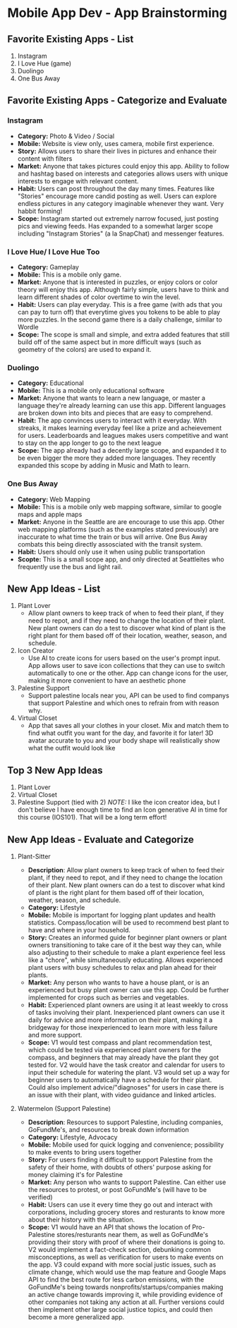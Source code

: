 Mobile App Dev - App Brainstorming
===

## Favorite Existing Apps - List
1. Instagram
1. I Love Hue (game)
1. Duolingo
1. One Bus Away


## Favorite Existing Apps - Categorize and Evaluate
### Instagram
   - **Category:** Photo & Video / Social 
   - **Mobile:** Website is view only, uses camera, mobile first experience.
   - **Story:** Allows users to share their lives in pictures and enhance their content with filters
   - **Market:** Anyone that takes pictures could enjoy this app. Ability to follow and hashtag based on interests and categories allows users with unique interests to engage with relevant content.
   - **Habit:** Users can post throughout the day many times. Features like "Stories" encourage more candid posting as well. Users can explore endless pictures in any category imaginable whenever they want. Very habbit forming!
   - **Scope:** Instagram started out extremely narrow focused, just posting pics and viewing feeds. Has expanded to a somewhat larger scope including "Instagram Stories" (a la SnapChat) and messenger features. 
### I Love Hue/ I Love Hue Too
   - **Category:** Gameplay
   - **Mobile:** This is a mobile only game.
   - **Market:** Anyone that is interested in puzzles, or enjoy colors or color theory will enjoy this app. Although fairly simple, users have to think and learn different shades of color overtime to win the level.
   - **Habit:** Users can play everyday. This is a free game (with ads that you can pay to turn off) that everytime gives you tokens to be able to play more puzzles. In the second game there is a daily challenge, similar to Wordle
   - **Scope:** The scope is small and simple, and extra added features that still build off of the same aspect but in more difficult ways (such as geometry of the colors) are used to expand it.

### Duolingo
- **Category:** Educational
- **Mobile:** This is a mobile only educational software
- **Market:** Anyone that wants to learn a new language, or master a language they're already learning can use this app. Different languages are broken down into bits and pieces that are easy to comprehend.
- **Habit:** The app convinces users to interact with it everyday. With streaks, it makes learning everyday feel like a prize and acheievement for users. Leaderboards and leagues makes users competitive and want to stay on the app longer to go to the next league
- **Scope:** The app already had a decently large scope, and expanded it to be even bigger the more they added more languages. They recently expanded this scope by adding in Music and Math to learn.

### One Bus Away
- **Category:** Web Mapping
- **Mobile:** This is a mobile only web mapping software, similar to google maps and apple maps
- **Market:** Anyone in the Seattle are are encourage to use this app. Other web mapping platforms (such as the examples stated previously) are inaccurate to what time the train or bus will arrive. One Bus Away combats this being directly assosciated with the transit system.
- **Habit:** Users should only use it when using public transportation
- **Scopte:** This is a small scope app, and only directed at Seattleites who frequently use the bus and light rail.

## New App Ideas - List
1. Plant Lover
   - Allow plant owners to keep track of when to feed their plant, if they need to repot, and if they need to change the location of their plant. New plant owners can do a test to discover what kind of plant is the right plant for them based off of their location, weather, season, and schedule.
3. Icon Creator
    - Use AI to create icons for users based on the user's prompt input. App allows user to save icon collections that they can use to switch automatically to one or the other. App can change icons for the user, making it more convenient to have an aesthetic phone
5. Palestine Support
    - Support palestine locals near you, API can be used to find companys that support Palestine and which ones to refrain from with reason why.
7. Virtual Closet
    - App that saves all your clothes in your closet. Mix and match them to find what outfit you want for the day, and favorite it for later! 3D avatar accurate to you and your body shape will realistically show what the outfit would look like


## Top 3 New App Ideas
1. Plant Lover
2. Virtual Closet
3. Palestine Support (tied with 2)
*NOTE:* I like the icon creator idea, but I don't believe I have enough time to find an Icon generative AI in time for this course (IOS101). That will be a long term effort! 

## New App Ideas - Evaluate and Categorize
1. Plant-Sitter
   - **Description**: Allow plant owners to keep track of when to feed their plant, if they need to repot, and if they need to change the location of their plant. New plant owners can do a test to discover what kind of plant is the right plant for them based off of their location, weather, season, and schedule.
   - **Category:** Lifestyle
   - **Mobile:** Mobile is important for logging plant updates and health statistics. Compass/location will be used to recommend best plant to have and where in your household.
   - **Story:** Creates an informed guide for beginner plant owners or plant owners transitioning to take care of it the best way they can, while also adjusting to their schedule to make a plant experience feel less like a "chore", while simultaneously educating. Allows experienced plant users with busy schedules to relax and plan ahead for their plants.
   - **Market:** Any person who wants to have a house plant, or is an experienced but busy plant owner can use this app. Could be further implemented for crops such as berries and vegetables.
   - **Habit:** Experienced plant owners are using it at least weekly to cross of tasks involving their plant. Inexperienced plant owners can use it daily for advice and more information on their plant, making it a bridgeway for those inexperienced to learn more with less failure and more support.
   - **Scope:** V1 would test compass and plant recommendation test, which could be tested via experienced plant owners for the compass, and beginners that may already have the plant they got tested for. V2 would have the task creator and calendar for users to input their schedule for watering the plant. V3 would set up a way for beginner users to automatically have a schedule for their plant. Could also implement advice/"diagnoses" for users in case there is an issue with their plant, with video guidance and linked articles.

1. Watermelon (Support Palestine)
   - **Description**: Resources to support Palestine, including companies, GoFundMe's, and resources to break down information
   - **Category:** Lifestyle, Advocacy
   - **Mobile:** Mobile used for quick logging and convenience; possibility to make events to bring users together
   - **Story:** For users finding it difficult to support Palestine from the safety of their home, with doubts of others' purpose asking for money claiming it's for Palestine
   - **Market:** Any person who wants to support Palestine. Can either use the resources to protest, or post GoFundMe's (will have to be verified)
   - **Habit:** Users can use it every time they go out and interact with corporations, including grocery stores and resturants to know more about their history with the situation.
   - **Scope:** V1 would have an API that shows the location of Pro-Palestine stores/resturants near them, as well as GoFundMe's providing their story with proof of where their donations is going to. V2 would implement a fact-check section, debunking common misconceptions, as well as verification for users to make events on the app. V3 could expand with more social justic issues, such as climate change, which would use the map feature and Google Maps API to find the best route for less carbon emissions, with the GoFundMe's being towards nonprofits/startups/companies making an active change towards improving it, while providing evidence of other companies not taking any action at all. Further versions could then implement other large social justice topics, and could then become a more generalized app.
